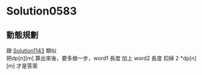 # Solution0583

## 動態規劃

跟 [Solution1143](Solution1143.md) 類似  
把dp[n][m] 算出來後，要多做一步，word1 長度 加上 word2 長度 扣掉 2 *dp[n][m] 才是答案